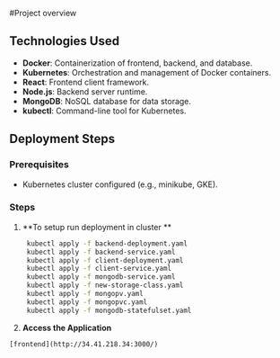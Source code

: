 #Project overview

## Technologies Used

- **Docker**: Containerization of frontend, backend, and database.
- **Kubernetes**: Orchestration and management of Docker containers.
- **React**: Frontend client framework.
- **Node.js**: Backend server runtime.
- **MongoDB**: NoSQL database for data storage.
- **kubectl**: Command-line tool for Kubernetes.

## Deployment Steps

### Prerequisites


- Kubernetes cluster configured (e.g., minikube, GKE).

### Steps

1. **To setup run deployment in cluster **
   ```sh
	kubectl apply -f backend-deployment.yaml
	kubectl apply -f backend-service.yaml
	kubectl apply -f client-deployment.yaml
	kubectl apply -f client-service.yaml
	kubectl apply -f mongodb-service.yaml
	kubectl apply -f new-storage-class.yaml
	kubectl apply -f mongopv.yaml
	kubectl apply -f mongopvc.yaml
	kubectl apply -f mongodb-statefulset.yaml
2. **Access the Application**
  
`[frontend](http://34.41.218.34:3000/)`
